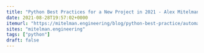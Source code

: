 ```yaml
---
title: "Python Best Practices for a New Project in 2021 - Alex Mitelman"
date: 2021-08-28T19:57:02+0000
itemurl: "https://mitelman.engineering/blog/python-best-practice/automating-python-best-practices-for-a-new-project/"
sites: "mitelman.engineering"
tags: ["python"]
draft: false
---
```

